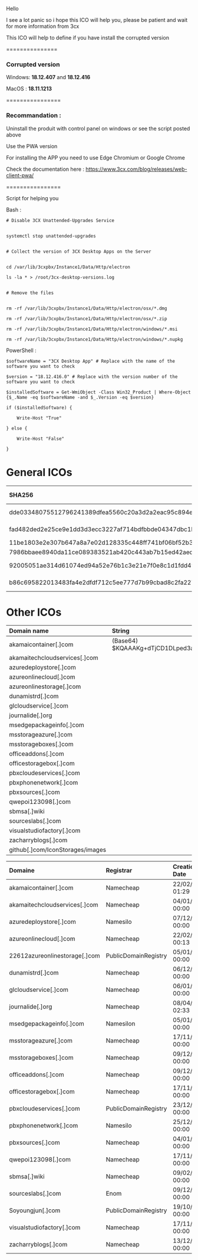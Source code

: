 Hello


I see a lot panic so i hope this ICO will help you, please be patient and wait for more information from 3cx


This ICO will help to define if you have install the corrupted version

===============


### Corrupted version



Windows: **18.12.407** and **18.12.416**


MacOS : **18.11.1213**


================


### Recommandation :


Uninstall the produit with control panel on windows or see the script posted above

Use the PWA version


For installing the APP you need to use Edge Chromium or Google Chrome


Check the documentation here : https://www.3cx.com/blog/releases/web-client-pwa/


================


Script for helping you 


Bash : 


    # Disable 3CX Unattended-Upgrades Service


    systemctl stop unattended-upgrades


    # Collect the version of 3CX Desktop Apps on the Server


    cd /var/lib/3cxpbx/Instance1/Data/Http/electron

    ls -la * > /root/3cx-desktop-versions.log


    # Remove the files


    rm -rf /var/lib/3cxpbx/Instance1/Data/Http/electron/osx/*.dmg

    rm -rf /var/lib/3cxpbx/Instance1/Data/Http/electron/osx/*.zip

    rm -rf /var/lib/3cxpbx/Instance1/Data/Http/electron/windows/*.msi

    rm -rf /var/lib/3cxpbx/Instance1/Data/Http/electron/windows/*.nupkg



PowerShell :

    $softwareName = "3CX Desktop App" # Replace with the name of the software you want to check

    $version = "18.12.416.0" # Replace with the version number of the software you want to check

    $installedSoftware = Get-WmiObject -Class Win32_Product | Where-Object {$_.Name -eq $softwareName -and $_.Version -eq $version}

    if ($installedSoftware) {

        Write-Host "True"

    } else {

        Write-Host "False"

    }



# General ICOs

|SHA256	|Operating System|Installer SHA256|FileName|Virus Total|
|:------|:---------------|:---------------|:-------|:----------|
|dde03348075512796241389dfea5560c20a3d2a2eac95c894e7bbed5e85a0acc|	Windows	|aa124a4b4df12b34e74ee7f6c683b2ebec4ce9a8edcf9be345823b4fdcf5d868|	3cxdesktopapp-18.12.407.msi| https://www.virustotal.com/gui/file/aa124a4b4df12b34e74ee7f6c683b2ebec4ce9a8edcf9be345823b4fdcf5d868
|fad482ded2e25ce9e1dd3d3ecc3227af714bdfbbde04347dbc1b21d6a3670405|	Windows	|59e1edf4d82fae4978e97512b0331b7eb21dd4b838b850ba46794d9c7a2c0983|	3cxdesktopapp-18.12.416.msi| https://www.virustotal.com/gui/file/59e1edf4d82fae4978e97512b0331b7eb21dd4b838b850ba46794d9c7a2c0983
|11be1803e2e307b647a8a7e02d128335c448ff741bf06bf52b332e0bbf423b03|	Windows	||d3dcompiler_47.dll | https://www.virustotal.com/gui/file/11be1803e2e307b647a8a7e02d128335c448ff741bf06bf52b332e0bbf423b03
|7986bbaee8940da11ce089383521ab420c443ab7b15ed42aed91fd31ce833896|	Windows	||ffmpeg.dll| https://www.virustotal.com/gui/file/7986bbaee8940da11ce089383521ab420c443ab7b15ed42aed91fd31ce833896
|92005051ae314d61074ed94a52e76b1c3e21e7f0e8c1d1fdd497a006ce45fa61|	macOS	|5407cda7d3a75e7b1e030b1f33337a56f293578ffa8b3ae19c671051ed314290|	3CXDesktopApp-18.11.1213.dmg| https://www.virustotal.com/gui/file/5407cda7d3a75e7b1e030b1f33337a56f293578ffa8b3ae19c671051ed314290
|b86c695822013483fa4e2dfdf712c5ee777d7b99cbad8c2fa2274b133481eadb|	macOS	|e6bbc33815b9f20b0cf832d7401dd893fbc467c800728b5891336706da0dbcec|	3cxdesktopapp-latest.dmg| https://www.virustotal.com/gui/file/e6bbc33815b9f20b0cf832d7401dd893fbc467c800728b5891336706da0dbcec



# Other ICOs



|Domain name|String|Email|
|:------|:---------------|:---------------|
akamaicontainer[.]com|	(Base64) $KQAAAKg+dTjCD1DLped3aAe8CookwQWzhaбsxQrtzFo3oPSeis4u0W+4SML2v0u+AMgvjGSHFffy4wmikaas64EHqK9161fil/ZtsXN3hBAZac9JzxGG2dtyPWMMSVxiWkg7HgVfpCU=|cliegogarcia@proton[.]me|philip.je@proton[.]me|
akamaitechcloudservices[.]com| | philip[.]je@proton[.]me|
azuredeploystore[.]com|	
azureonlinecloud[.]com|	
azureonlinestorage[.]com|	
dunamistrd[.]com|		
glcloudservice[.]com|	
journalide[.]org|		
msedgepackageinfo[.]com|	
msstorageazure[.]com|		
msstorageboxes[.]com|		
officeaddons[.]com|	
officestoragebox[.]com|	
pbxcloudeservices[.]com|	
pbxphonenetwork[.]com|	
pbxsources[.]com|	
qwepoi123098[.]com|		
sbmsa[.]wiki|	
sourceslabs[.]com|	
visualstudiofactory[.]com|		
zacharryblogs[.]com|	
github[.]com/IconStorages/images|	
	
Domaine| Registrar| Creation Date|IP |
:------|:---------------|:---------------|:---------------|
akamaicontainer[.]com| Namecheap| 22/02/2022 01:29| 162[.]0.229.159|
akamaitechcloudservices[.]com| Namecheap| 04/01/2023 00:00| 199[.]188.206.6| 
azuredeploystore[.]com| Namesilo| 07/12/2022 00:00| 199[.]33.112.228|
azureonlinecloud[.]com| Namecheap| 22/02/2022 00:13| 198[.]54.115.169|
22612azureonlinestorage[.]com| PublicDomainRegistry| 05/01/2023 00:00| 91[.]235.116.231| 
dunamistrd[.]com| Namecheap| 06/12/2022 00:00| 198[.]54.115.59|
glcloudservice[.]com| Namecheap| 06/01/2023 00:00| 198[.]54.125.101|
journalide[.]org| Namecheap| 08/04/2022 02:33| 172[.]93.201.88|
msedgepackageinfo[.]com| Namesilon| 05/01/2023 00:00| 185[.]38.151.11|
msstorageazure[.]com| Namecheap| 17/11/2022 00:00| 162[.]213.255.22|
msstorageboxes[.]com| Namecheap| 09/12/2022 00:00| 162[.]213.255.24|
officeaddons[.]com| Namecheap| 09/12/2022 00:00| 162[.]213.255.24|
officestoragebox[.]com| Namecheap| 17/11/2022 00:00| 162[.]213.255.23|
pbxcloudeservices[.]com| PublicDomainRegistry| 23/12/2022 00:00| 91[.]235.116.231|
pbxphonenetwork[.]com| Namesilo| 25/12/2022 00:00| 89[.]45.67.160|
pbxsources[.]com| Namecheap| 04/01/2023 00:00| 198[.]54.116.74|
qwepoi123098[.]com| Namecheap| 17/11/2022 00:00| 146[.]70.87.109|
sbmsa[.]wiki| Namecheap| 09/02/2023 00:00| 198[.]54.114.192|
sourceslabs[.]com| Enom| 09/12/2022 00:00| 185[.]244.151.84|
Soyoungjun[.]com| PublicDomainRegistry| 19/10/2022 00:00| 139[.]162.103.172|
visualstudiofactory[.]com| Namecheap| 17/11/2022 00:00| 162[.]213.255.24|
zacharryblogs[.]com| Namecheap| 13/12/2022 00:00| 198[.]54.115.118|

